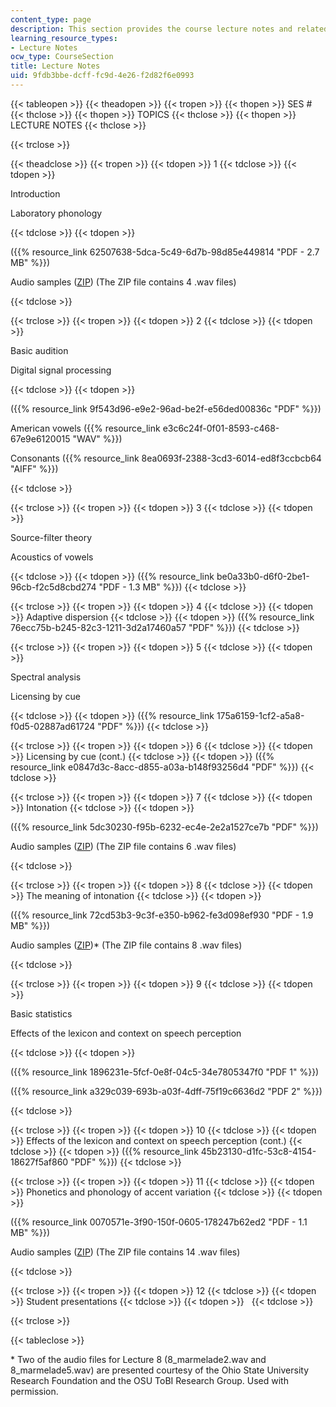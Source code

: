 ```yaml
---
content_type: page
description: This section provides the course lecture notes and related files.
learning_resource_types:
- Lecture Notes
ocw_type: CourseSection
title: Lecture Notes
uid: 9fdb3bbe-dcff-fc9d-4e26-f2d82f6e0993
---
```


{{< tableopen >}}
{{< theadopen >}}
{{< tropen >}}
{{< thopen >}}
SES #
{{< thclose >}}
{{< thopen >}}
TOPICS
{{< thclose >}}
{{< thopen >}}
LECTURE NOTES
{{< thclose >}}

{{< trclose >}}

{{< theadclose >}}
{{< tropen >}}
{{< tdopen >}}
1
{{< tdclose >}}
{{< tdopen >}}


Introduction

Laboratory phonology


{{< tdclose >}}
{{< tdopen >}}


({{% resource_link 62507638-5dca-5c49-6d7b-98d85e449814 "PDF - 2.7 MB" %}})

Audio samples ([ZIP](/ans7870/24/24.910/s07/lecturenotes/lec1_audio.zip)) (The ZIP file contains 4 .wav files)


{{< tdclose >}}

{{< trclose >}}
{{< tropen >}}
{{< tdopen >}}
2
{{< tdclose >}}
{{< tdopen >}}


Basic audition

Digital signal processing


{{< tdclose >}}
{{< tdopen >}}


({{% resource_link 9f543d96-e9e2-96ad-be2f-e56ded00836c "PDF" %}})

American vowels ({{% resource_link e3c6c24f-0f01-8593-c468-67e9e6120015 "WAV" %}})

Consonants ({{% resource_link 8ea0693f-2388-3cd3-6014-ed8f3ccbcb64 "AIFF" %}})


{{< tdclose >}}

{{< trclose >}}
{{< tropen >}}
{{< tdopen >}}
3
{{< tdclose >}}
{{< tdopen >}}


Source-filter theory

Acoustics of vowels


{{< tdclose >}}
{{< tdopen >}}
({{% resource_link be0a33b0-d6f0-2be1-96cb-f2c5d8cbd274 "PDF - 1.3 MB" %}})
{{< tdclose >}}

{{< trclose >}}
{{< tropen >}}
{{< tdopen >}}
4
{{< tdclose >}}
{{< tdopen >}}
Adaptive dispersion
{{< tdclose >}}
{{< tdopen >}}
({{% resource_link 76ecc75b-b245-82c3-1211-3d2a17460a57 "PDF" %}})
{{< tdclose >}}

{{< trclose >}}
{{< tropen >}}
{{< tdopen >}}
5
{{< tdclose >}}
{{< tdopen >}}


Spectral analysis

Licensing by cue


{{< tdclose >}}
{{< tdopen >}}
({{% resource_link 175a6159-1cf2-a5a8-f0d5-02887ad61724 "PDF" %}})
{{< tdclose >}}

{{< trclose >}}
{{< tropen >}}
{{< tdopen >}}
6
{{< tdclose >}}
{{< tdopen >}}
Licensing by cue (cont.)
{{< tdclose >}}
{{< tdopen >}}
({{% resource_link e0847d3c-8acc-d855-a03a-b148f93256d4 "PDF" %}})
{{< tdclose >}}

{{< trclose >}}
{{< tropen >}}
{{< tdopen >}}
7
{{< tdclose >}}
{{< tdopen >}}
Intonation
{{< tdclose >}}
{{< tdopen >}}


({{% resource_link 5dc30230-f95b-6232-ec4e-2e2a1527ce7b "PDF" %}})

Audio samples ([ZIP](/ans7870/24/24.910/s07/lecturenotes/lec7_audio.zip)) (The ZIP file contains 6 .wav files)


{{< tdclose >}}

{{< trclose >}}
{{< tropen >}}
{{< tdopen >}}
8
{{< tdclose >}}
{{< tdopen >}}
The meaning of intonation
{{< tdclose >}}
{{< tdopen >}}


({{% resource_link 72cd53b3-9c3f-e350-b962-fe3d098ef930 "PDF - 1.9 MB" %}})

Audio samples ([ZIP](/ans7870/24/24.910/s07/lecturenotes/lec8_audio.zip))\* (The ZIP file contains 8 .wav files)


{{< tdclose >}}

{{< trclose >}}
{{< tropen >}}
{{< tdopen >}}
9
{{< tdclose >}}
{{< tdopen >}}


Basic statistics

Effects of the lexicon and context on speech perception


{{< tdclose >}}
{{< tdopen >}}


({{% resource_link 1896231e-5fcf-0e8f-04c5-34e7805347f0 "PDF 1" %}})

({{% resource_link a329c039-693b-a03f-4dff-75f19c6636d2 "PDF 2" %}})


{{< tdclose >}}

{{< trclose >}}
{{< tropen >}}
{{< tdopen >}}
10
{{< tdclose >}}
{{< tdopen >}}
Effects of the lexicon and context on speech perception (cont.)
{{< tdclose >}}
{{< tdopen >}}
({{% resource_link 45b23130-d1fc-53c8-4154-18627f5af860 "PDF" %}})
{{< tdclose >}}

{{< trclose >}}
{{< tropen >}}
{{< tdopen >}}
11
{{< tdclose >}}
{{< tdopen >}}
Phonetics and phonology of accent variation
{{< tdclose >}}
{{< tdopen >}}


({{% resource_link 0070571e-3f90-150f-0605-178247b62ed2 "PDF - 1.1 MB" %}})

Audio samples ([ZIP](/ans7870/24/24.910/s07/lecturenotes/lec11_audio.zip)) (The ZIP file contains 14 .wav files)


{{< tdclose >}}

{{< trclose >}}
{{< tropen >}}
{{< tdopen >}}
12
{{< tdclose >}}
{{< tdopen >}}
Student presentations
{{< tdclose >}}
{{< tdopen >}}
 
{{< tdclose >}}

{{< trclose >}}

{{< tableclose >}}

\* Two of the audio files for Lecture 8 (8\_marmelade2.wav and 8\_marmelade5.wav) are presented courtesy of the Ohio State University Research Foundation and the OSU ToBI Research Group. Used with permission.